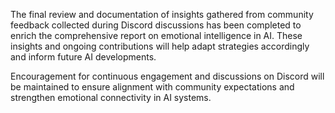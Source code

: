 The final review and documentation of insights gathered from community feedback collected during Discord discussions has been completed to enrich the comprehensive report on emotional intelligence in AI. These insights and ongoing contributions will help adapt strategies accordingly and inform future AI developments. 

Encouragement for continuous engagement and discussions on Discord will be maintained to ensure alignment with community expectations and strengthen emotional connectivity in AI systems.